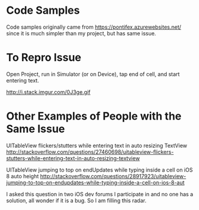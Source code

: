 # Code Samples

Code samples originally came from https://pontifex.azurewebsites.net/ since it is much simpler than my project, but has same issue. 

# To Repro Issue

Open Project, run in Simulator (or on Device), tap end of cell, and start entering text. 

http://i.stack.imgur.com/0J3ge.gif

# Other Examples of People with the Same Issue

UITableView flickers/stutters while entering text in auto resizing TextView
http://stackoverflow.com/questions/27460698/uitableview-flickers-stutters-while-entering-text-in-auto-resizing-textview

UITableView jumping to top on endUpdates while typing inside a cell on iOS 8 auto height
http://stackoverflow.com/questions/28917923/uitableview-jumping-to-top-on-endupdates-while-typing-inside-a-cell-on-ios-8-aut

I asked this question in two iOS dev forums I participate in and no one has a solution, all wonder if it is a bug. So I am filling this radar. 

